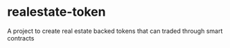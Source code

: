 # realestate-token
A project to create real estate backed tokens that can traded through smart contracts
